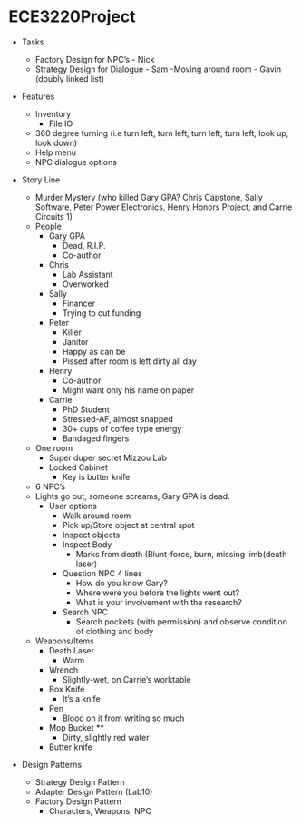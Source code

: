 # ECE3220Project
- Tasks
  - Factory Design for NPC’s - Nick
  - Strategy Design for Dialogue - Sam
  -Moving around room - Gavin (doubly linked list)
- Features
  - Inventory
    - File IO
  - 360 degree turning (i.e turn left, turn left, turn left, turn left, look up, look down)
  - Help menu
  - NPC dialogue options

- Story Line
  - Murder Mystery (who killed Gary GPA? Chris Capstone, Sally Software, Peter Power Electronics, Henry Honors Project,  and Carrie Circuits 1)
  - People
    - Gary GPA
      - Dead, R.I.P.
      - Co-author
    - Chris
      - Lab Assistant
      - Overworked
    - Sally
      - Financer
      - Trying to cut funding 
    - Peter
      - Killer
      - Janitor
      - Happy as can be 
      - Pissed after room is left dirty all day
    - Henry
      - Co-author
      - Might want only his name on paper
    - Carrie
      - PhD Student
      - Stressed-AF, almost snapped
      - 30+ cups of coffee type energy
      - Bandaged fingers
  - One room
    - Super duper secret Mizzou Lab
    - Locked Cabinet
      - Key is butter knife
  - 6 NPC’s
  - Lights go out, someone screams, Gary GPA is dead.
    - User options
      - Walk around room
      - Pick up/Store object at central spot
      - Inspect objects
      - Inspect Body
        - Marks from death (Blunt-force, burn, missing limb(death laser)
      - Question NPC 4 lines
        - How do you know Gary? 
        - Where were you before the lights went out? 
        - What is your involvement with the research? 
      - Search NPC
        - Search pockets (with permission) and observe condition of clothing and body
  - Weapons/Items
    - Death Laser
      - Warm
    - Wrench
      - Slightly-wet, on Carrie’s worktable
    - Box Knife
      - It’s a knife
    - Pen
      - Blood on it from writing so much
    - Mop Bucket **
      - Dirty, slightly red water
    - Butter knife
- Design Patterns
  - Strategy Design Pattern
  - Adapter Design Pattern (Lab10)
  - Factory Design Pattern
    - Characters, Weapons, NPC
